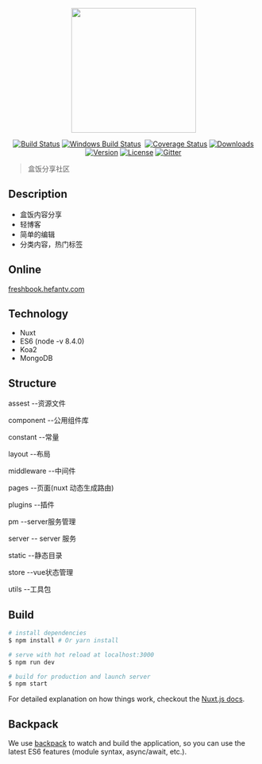 <p align="center">
  <a href="http://freshbook.hefantv.com">
    <img width="251" src="https://i.imgur.com/vZZt7oc.png">
  </a>
</p>
<p align="center">
  <a href="https://travis-ci.org/nuxt/nuxt.js"><img src="https://img.shields.io/travis/nuxt/nuxt.js/master.svg" alt="Build Status"></a>
  <a href="https://ci.appveyor.com/project/Atinux/nuxt-js"><img src="https://ci.appveyor.com/api/projects/status/gwab06obc6srx9g4?svg=true" alt="Windows Build Status"></a>
  <a href="https://codecov.io/gh/nuxt/nuxt.js"><img src="https://img.shields.io/codecov/c/github/nuxt/nuxt.js/dev.svg" alt="Coverage Status"></a>
  <a href="https://www.npmjs.com/package/nuxt"><img src="https://img.shields.io/npm/dm/nuxt.svg" alt="Downloads"></a>
  <a href="https://www.npmjs.com/package/nuxt"><img src="https://img.shields.io/npm/v/nuxt.svg" alt="Version"></a>
  <a href="https://www.npmjs.com/package/nuxt"><img src="https://img.shields.io/npm/l/nuxt.svg" alt="License"></a>
  <a href="https://gitter.im/nuxt/nuxt.js"><img src="https://img.shields.io/badge/GITTER-join%20chat-green.svg" alt="Gitter"></a>
 </p>

> 盒饭分享社区


## Description

* 盒饭内容分享
* 轻博客
* 简单的编辑
* 分类内容，热门标签

## Online

[freshbook.hefantv.com](http://freshbook.hefantv.com)

## Technology

* Nuxt
* ES6 (node -v 8.4.0)
* Koa2
* MongoDB



## Structure

assest  --资源文件

component --公用组件库

constant --常量

layout --布局

middleware  --中间件

pages  --页面(nuxt 动态生成路由)

plugins --插件

pm  --server服务管理

server -- server 服务

static  --静态目录

store --vue状态管理

utils  --工具包


## Build

``` bash
# install dependencies
$ npm install # Or yarn install

# serve with hot reload at localhost:3000
$ npm run dev

# build for production and launch server
$ npm start
```

For detailed explanation on how things work, checkout the [Nuxt.js docs](https://github.com/nuxt/nuxt.js).

## Backpack

We use [backpack](https://github.com/palmerhq/backpack) to watch and build the application, so you can use the latest ES6 features (module syntax, async/await, etc.).
